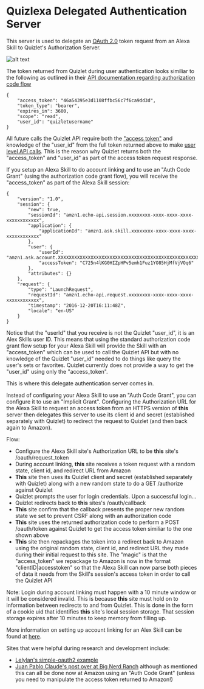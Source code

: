 # Quizlexa Delegated Authentication Server

This server is used to delegate an [OAuth 2.0](https://tools.ietf.org/html/rfc6749) token request from an Alexa Skill to Quizlet's Authorization Server.

![alt text](https://quizlet.com/static/ThisUsesQuizlet-Blue.png "Powered by Quizlet")

The token returned from Quizlet during user authentication looks similiar to the following as outlined in their [API documentation regarding authorization code flow](https://quizlet.com/api/2.0/docs/authorization-code-flow)

```
{
	"access_token": "46a54395e3d1108ffbc56c7f6ca9dd3d",
	"token_type": "bearer",
	"expires_in": 3600,
	"scope": "read",
	"user_id": "quizletusername"
}
```

All future calls the Quizlet API require both the ["access token"](https://quizlet.com/api/2.0/docs/making-api-calls) and knowledge of the "user_id" from the full token returned above to make [user level API calls](https://quizlet.com/api/2.0/docs/users).  This is the reason why Quizlet returns both the "access_token" and "user_id" as part of the access token request response.

If you setup an Alexa Skill to do account linking and to use an "Auth Code Grant" (using the authorization code grant flow), you will receive the "access_token" as part of the Alexa Skill session:

```
{
    "version": "1.0",
    "session": {
        "new": true,
        "sessionId": "amzn1.echo-api.session.xxxxxxxx-xxxx-xxxx-xxxx-xxxxxxxxxxxx",
        "application": {
            "applicationId": "amzn1.ask.skill.xxxxxxxx-xxxx-xxxx-xxxx-xxxxxxxxxxxx"
        },
        "user": {
            "userId": "amzn1.ask.account.XXXXXXXXXXXXXXXXXXXXXXXXXXXXXXXXXXXXXXXXXXXXXXXXXXXXXXXXXXXXXXXXXXXXXXXXXXXXXXXXXXXXXXXXXXXXXXXXXXXXXXXXXXXXXXXXXXXXXXXXXXXXXXXXXXXXXXXXXXXXXXXXXXXXXXXXXXXXXXXXXXXXXXXXXXXXXXXXXXXXXXXXXXXXXXXXXXXXXXXXXXXXXXX",
            "accessToken": "C725n4lKG0HIZpHPv5emh1Fuz1YO85HjMfVjVOq6"
        },
        "attributes": {}
    },
    "request": {
        "type": "LaunchRequest",
        "requestId": "amzn1.echo-api.request.xxxxxxxx-xxxx-xxxx-xxxx-xxxxxxxxxxxx",
        "timestamp": "2016-12-20T16:11:48Z",
        "locale": "en-US"
    }
}
```

Notice that the "userId" that you receive is not the Quizlet "user_id", it is an Alex Skills user ID.  This means that using the standard authorization code grant flow setup for your Alexa Skill will provide the Skill with an "access_token" which can be used to call the Quizlet API but with no knowledge of the Quizlet "user_id" needed to do things like query the user's sets or favorites.  Quizlet currently does not provide a way to get the "user_id" using only the "access_token".

This is where this delegate authentication server comes in.

Instead of configuring your Alexa Skill to use an "Auth Code Grant", you can configure it to use an "Implicit Grant".  Configuring the Authorization URL for the Alexa Skill to request an access token from an HTTPS version of **this** server then delegates this server to use its client id and secret (established separately with Quizlet) to redirect the request to Quizlet (and then back again to Amazon).

Flow:

+ Configure the Alexa Skill site's Authorization URL to be **this** site's /oauth/request_token
+ During account linking, **this** site receives a token request with a random state, client id, and redirect URL from Amazon
+ **This** site then uses its Quizlet client and secret (established separately with Quizlet) along with a new random state to do a GET /authorize against Quizlet
+ Quizlet prompts the user for login credentials.  Upon a successful login...
+ Quizlet redirects back to **this** sites's /oauth/callback
+ **This** site confirm that the callback presents the proper new random state we set to prevent CSRF along with an authorization code
+ **This** site uses the returned authorization code to perform a POST /oauth/token against Quizlet to get the access token similiar to the one shown above
+ **This** site then repackages the token into a redirect back to Amazon using the original random state, client id, and redirect URL they made during their initial request to this site.  The "magic" is that the "access_token" we repackage to Amazon is now in the format "clientID|accesstoken" so that the Alexa Skill can now parse both pieces of data it needs from the Skill's session's access token in order to call the Quizlet API

Note: Login during account linking must happen with a 10 minute window or it will be considered invalid.  This is because **this** site must hold on to information between redirects to and from Quizlet.  This is done in the form of a cookie uid that identifies **this** site's local session storage.  That session storage expires after 10 minutes to keep memory from filling up.

More information on setting up account linking for an Alex Skill can be found at [here](https://developer.amazon.com/public/solutions/alexa/alexa-skills-kit/docs/linking-an-alexa-user-with-a-user-in-your-system).

Sites that were helpful during research and development include:

+ [Lelylan's simple-oauth2 example](https://github.com/lelylan/simple-oauth2/blob/master/example/index.js)
+ [Juan Pablo Claude's post over at Big Nerd Ranch](https://www.bignerdranch.com/blog/developing-alexa-skills-locally-with-nodejs-account-linking-using-oauth/) although as mentioned this can all be done now at Amazon using an "Auth Code Grant" (unless you need to manipulate the access token returned to Amazon!)
